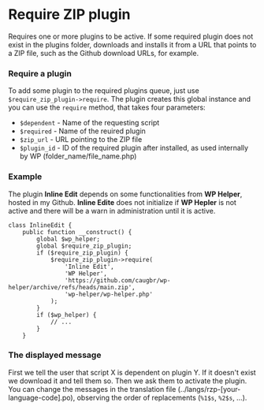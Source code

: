 ﻿# Require ZIP plugin
Requires one or more plugins to be active. If some required plugin does not exist in the plugins folder, downloads and installs it from a URL that points to a ZIP file, such as the Github download URLs, for example.

### Require a plugin
To add some plugin to the required plugins queue, just use `$require_zip_plugin->require`. The plugin creates this global instance and you can use the `require` method, that takes four parameters:

- `$dependent` - Name of the requesting script
- `$required` - Name of the reuired plugin
- `$zip_url` - URL pointing to the ZIP file
- `$plugin_id` - ID of the required plugin after installed, as used internally by WP (folder_name/file_name.php)

### Example
The plugin **Inline Edit** depends on some functionalities from **WP Helper**, hosted in my Github. **Inline Edite** does not initialize if **WP Hepler** is not active and there will be a warn in administration until it is active.

    class InlineEdit {
        public function __construct() {
	        global $wp_helper;
	        global $require_zip_plugin;
	        if ($require_zip_plugin) {
	            $require_zip_plugin->require(
	                'Inline Edit', 
	                'WP Helper', 
	                'https://github.com/caugbr/wp-helper/archive/refs/heads/main.zip', 
	                'wp-helper/wp-helper.php'
	            );
	        }
	        if ($wp_helper) {
	            // ...
	        }
	    }

### The displayed message
First we tell the user that script X is dependent on plugin Y. If it doesn't exist we download it and tell them so. Then we ask them to activate the plugin.
You can change the messages in the translation file (../langs/rzp-[your-language-code].po), observing the order of replacements (`%1$s`, `%2$s`, ...).
